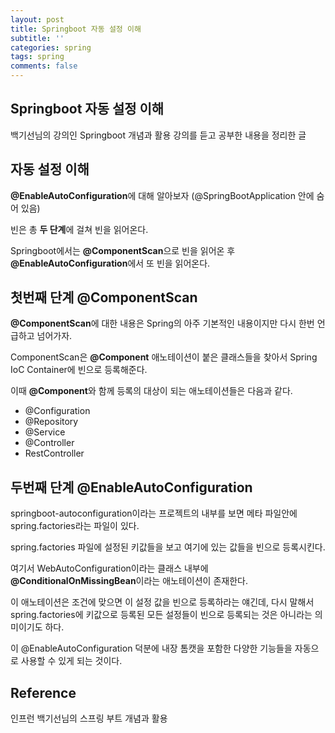 ```yaml
---
layout: post
title: Springboot 자동 설정 이해
subtitle: ''
categories: spring
tags: spring
comments: false
---
```


## Springboot 자동 설정 이해

백기선님의 강의인 Springboot 개념과 활용 강의를 듣고 공부한 내용을 정리한 글

## 자동 설정 이해

**@EnableAutoConfiguration**에 대해 알아보자
(@SpringBootApplication 안에 숨어 있음)

빈은 총 **두 단계**에 걸쳐 빈을 읽어온다.

Springboot에서는 **@ComponentScan**으로 빈을 읽어온 후 **@EnableAutoConfiguration**에서 또 빈을 읽어온다.

## 첫번째 단계 @ComponentScan

**@ComponentScan**에 대한 내용은 Spring의 아주 기본적인 내용이지만 다시 한번 언급하고 넘어가자.

ComponentScan은 **@Component** 애노테이션이 붙은 클래스들을 찾아서 Spring IoC Container에 빈으로 등록해준다.

이때 **@Component**와 함께 등록의 대상이 되는 애노테이션들은 다음과 같다.

- @Configuration
- @Repository
- @Service
- @Controller
- RestController

## 두번째 단계 @EnableAutoConfiguration

springboot-autoconfiguration이라는 프로젝트의 내부를 보면 메타 파일안에 spring.factories라는 파일이 있다.

spring.factories 파일에 설정된 키값들을 보고 여기에 있는 값들을 빈으로 등록시킨다.

여기서 WebAutoConfiguration이라는 클래스 내부에 **@ConditionalOnMissingBean**이라는 애노테이션이 존재한다.

이 애노테이션은 조건에 맞으면 이 설정 값을 빈으로 등록하라는 얘긴데, 다시 말해서 spring.factories에 키값으로 등록된 모든 설정들이 빈으로 등록되는 것은 아니라는 의미이기도 하다.

이 @EnableAutoConfiguration 덕분에 내장 톰캣을 포함한 다양한 기능들을 자동으로 사용할 수 있게 되는 것이다.

## Reference

인프런 백기선님의 스프링 부트 개념과 활용
